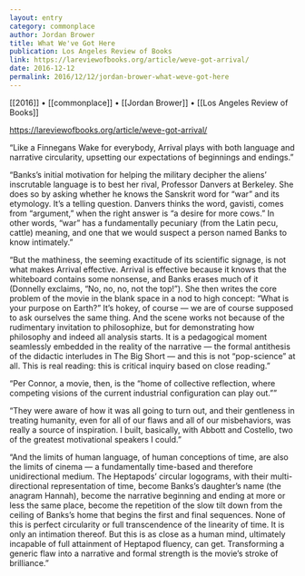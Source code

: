 ```yaml
---
layout: entry
category: commonplace
author: Jordan Brower
title: What We've Got Here
publication: Los Angeles Review of Books
link: https://lareviewofbooks.org/article/weve-got-arrival/
date: 2016-12-12
permalink: 2016/12/12/jordan-brower-what-weve-got-here
---
```


[[2016]] • [[commonplace]] • [[Jordan Brower]] • [[Los Angeles Review of Books]]

https://lareviewofbooks.org/article/weve-got-arrival/

“Like a Finnegans Wake for everybody, Arrival plays with both language and narrative circularity, upsetting our expectations of beginnings and endings.”

“Banks’s initial motivation for helping the military decipher the aliens’ inscrutable language is to best her rival, Professor Danvers at Berkeley. She does so by asking whether he knows the Sanskrit word for “war” and its etymology. It’s a telling question. Danvers thinks the word, gavisti, comes from “argument,” when the right answer is “a desire for more cows.” In other words, “war” has a fundamentally pecuniary (from the Latin pecu, cattle) meaning, and one that we would suspect a person named Banks to know intimately.”

“But the mathiness, the seeming exactitude of its scientific signage, is not what makes Arrival effective. Arrival is effective because it knows that the whiteboard contains some nonsense, and Banks erases much of it (Donnelly exclaims, “No, no, no, not the top!”). She then writes the core problem of the movie in the blank space in a nod to high concept: “What is your purpose on Earth?” It’s hokey, of course — we are of course supposed to ask ourselves the same thing. And the scene works not because of the rudimentary invitation to philosophize, but for demonstrating how philosophy and indeed all analysis starts. It is a pedagogical moment seamlessly embedded in the reality of the narrative — the formal antithesis of the didactic interludes in The Big Short — and this is not “pop-science” at all. This is real reading: this is critical inquiry based on close reading.”

“Per Connor, a movie, then, is the “home of collective reflection, where competing visions of the current industrial configuration can play out.””

“They were aware of how it was all going to turn out, and their gentleness in treating humanity, even for all of our flaws and all of our misbehaviors, was really a source of inspiration. I built, basically, with Abbott and Costello, two of the greatest motivational speakers I could.”

“And the limits of human language, of human conceptions of time, are also the limits of cinema — a fundamentally time-based and therefore unidirectional medium. The Heptapods’ circular logograms, with their multi-directional representation of time, become Banks’s daughter’s name (the anagram Hannah), become the narrative beginning and ending at more or less the same place, become the repetition of the slow tilt down from the ceiling of Banks’s home that begins the first and final sequences. None of this is perfect circularity or full transcendence of the linearity of time. It is only an intimation thereof. But this is as close as a human mind, ultimately incapable of full attainment of Heptapod fluency, can get. Transforming a generic flaw into a narrative and formal strength is the movie’s stroke of brilliance.”


